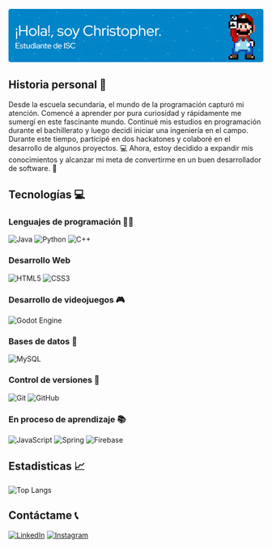 ![Header](./github-header-image.png)

## Historia personal 📜

Desde la escuela secundaria, el mundo de la programación capturó mi atención. Comencé a aprender por pura curiosidad y rápidamente me sumergí en este fascinante mundo. Continué mis estudios en programación durante el bachillerato y luego decidí iniciar una ingeniería en el campo. Durante este tiempo, participé en dos hackatones y colaboré en el desarrollo de algunos proyectos. 💻 Ahora, estoy decidido a expandir mis conocimientos y alcanzar mi meta de convertirme en un buen desarrollador de software. 🚀

## Tecnologías 💻

### Lenguajes de programación 👨‍💻

![Java](https://img.shields.io/badge/java-%23ED8B00.svg?style=for-the-badge&logo=openjdk&logoColor=white)
![Python](https://img.shields.io/badge/python-3670A0?style=for-the-badge&logo=python&logoColor=ffdd54)
![C++](https://img.shields.io/badge/c++-%2300599C.svg?style=for-the-badge&logo=c%2B%2B&logoColor=white)<br>

### Desarrollo Web

![HTML5](https://img.shields.io/badge/html5-%23E34F26.svg?style=for-the-badge&logo=html5&logoColor=white)
![CSS3](https://img.shields.io/badge/css3-%231572B6.svg?style=for-the-badge&logo=css3&logoColor=white)

### Desarrollo de videojuegos 🎮

![Godot Engine](https://img.shields.io/badge/GODOT-%23FFFFFF.svg?style=for-the-badge&logo=godot-engine)<br>

### Bases de datos 💾

![MySQL](https://img.shields.io/badge/mysql-4479A1.svg?style=for-the-badge&logo=mysql&logoColor=white)

### Control de versiones 🚩

![Git](https://img.shields.io/badge/git-%23F05033.svg?style=for-the-badge&logo=git&logoColor=white)
![GitHub](https://img.shields.io/badge/github-%23121011.svg?style=for-the-badge&logo=github&logoColor=white)

### En proceso de aprendizaje 📚

![JavaScript](https://img.shields.io/badge/javascript-%23323330.svg?style=for-the-badge&logo=javascript&logoColor=%23F7DF1E)
![Spring](https://img.shields.io/badge/spring-%236DB33F.svg?style=for-the-badge&logo=spring&logoColor=white)
![Firebase](https://img.shields.io/badge/firebase-a08021?style=for-the-badge&logo=firebase&logoColor=ffcd34)<br>

## Estadisticas 📈
![Top Langs](https://github-readme-stats.vercel.app/api/top-langs/?username=itzchrisdev&layout=compact)

## Contáctame 📞

[![LinkedIn](https://img.shields.io/badge/linkedin-%230077B5.svg?style=for-the-badge&logo=linkedin&logoColor=white)](https://www.linkedin.com/in/chris-sarmiento-casillas)
[![Instagram](https://img.shields.io/badge/Instagram-%23E4405F.svg?style=for-the-badge&logo=Instagram&logoColor=white)](https://instagram.com/cg.sar20)
